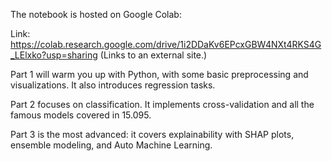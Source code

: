 The notebook is hosted on Google Colab: 

Link: https://colab.research.google.com/drive/1i2DDaKv6EPcxGBW4NXt4RKS4G_LElxko?usp=sharing (Links to an external site.)


Part 1 will warm you up with Python, with some basic preprocessing and visualizations. It also introduces regression tasks.

Part 2 focuses on classification. It implements cross-validation and all the famous models covered in 15.095.  

Part 3 is the most advanced: it covers explainability with SHAP plots, ensemble modeling, and Auto Machine Learning.
